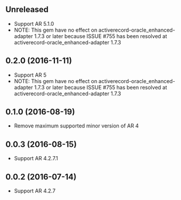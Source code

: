 ## Unreleased

* Support AR 5.1.0
* NOTE: This gem have no effect on activerecord-oracle_enhanced-adapter 1.7.3 or later because ISSUE #755 has been resolved at activerecord-oracle_enhanced-adapter 1.7.3

## 0.2.0 (2016-11-11)

* Support AR 5
* NOTE: This gem have no effect on activerecord-oracle_enhanced-adapter 1.7.3 or later because ISSUE #755 has been resolved at activerecord-oracle_enhanced-adapter 1.7.3

## 0.1.0 (2016-08-19)

* Remove maximum supported minor version of AR 4

## 0.0.3 (2016-08-15)

* Support AR 4.2.7.1

## 0.0.2 (2016-07-14)

* Support AR 4.2.7
